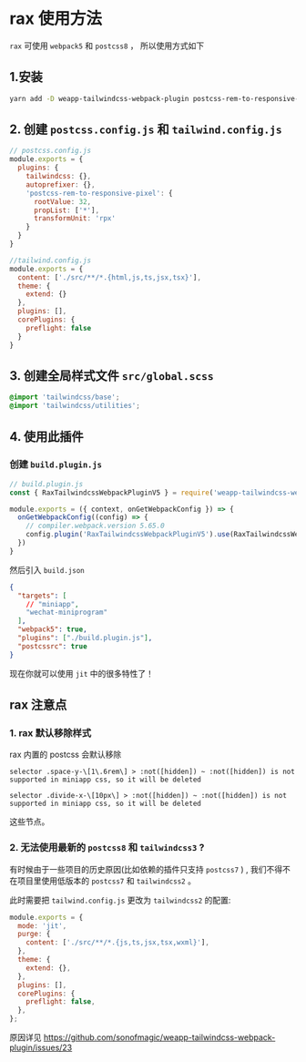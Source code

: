 # rax 使用方法

`rax` 可使用 `webpack5` 和 `postcss8` ， 所以使用方式如下

## 1.安装

```bash
yarn add -D weapp-tailwindcss-webpack-plugin postcss-rem-to-responsive-pixel tailwindcss postcss autoprefixer
```

## 2. 创建 `postcss.config.js` 和 `tailwind.config.js`

```js
// postcss.config.js
module.exports = {
  plugins: {
    tailwindcss: {},
    autoprefixer: {},
    'postcss-rem-to-responsive-pixel': {
      rootValue: 32,
      propList: ['*'],
      transformUnit: 'rpx'
    }
  }
}
```

```js
//tailwind.config.js
module.exports = {
  content: ['./src/**/*.{html,js,ts,jsx,tsx}'],
  theme: {
    extend: {}
  },
  plugins: [],
  corePlugins: {
    preflight: false
  }
}
```

## 3. 创建全局样式文件 `src/global.scss`

```scss
@import 'tailwindcss/base';
@import 'tailwindcss/utilities';
```

## 4. 使用此插件

### 创建 `build.plugin.js`

```js
// build.plugin.js
const { RaxTailwindcssWebpackPluginV5 } = require('weapp-tailwindcss-webpack-plugin')

module.exports = ({ context, onGetWebpackConfig }) => {
  onGetWebpackConfig((config) => {
    // compiler.webpack.version 5.65.0
    config.plugin('RaxTailwindcssWebpackPluginV5').use(RaxTailwindcssWebpackPluginV5)
  })
}
```

然后引入 `build.json`

```json
{
  "targets": [
    // "miniapp",
    "wechat-miniprogram"
  ],
  "webpack5": true,
  "plugins": ["./build.plugin.js"],
  "postcssrc": true
}
```

现在你就可以使用 `jit` 中的很多特性了！

## rax 注意点

### 1. rax 默认移除样式

rax 内置的 postcss 会默认移除

`selector .space-y-\[1\.6rem\] > :not([hidden]) ~ :not([hidden]) is not supported in miniapp css, so it will be deleted`

`selector .divide-x-\[10px\] > :not([hidden]) ~ :not([hidden]) is not supported in miniapp css, so it will be deleted`

这些节点。

### 2. 无法使用最新的 `postcss8` 和 `tailwindcss3` ?

有时候由于一些项目的历史原因(比如依赖的插件只支持 `postcss7` ) , 我们不得不在项目里使用低版本的 `postcss7` 和 `tailwindcss2` 。

此时需要把 `tailwind.config.js` 更改为 `tailwindcss2` 的配置:

```js
module.exports = {
  mode: 'jit',
  purge: {
    content: ['./src/**/*.{js,ts,jsx,tsx,wxml}'],
  },
  theme: {
    extend: {},
  },
  plugins: [],
  corePlugins: {
    preflight: false,
  },
};
```

原因详见 https://github.com/sonofmagic/weapp-tailwindcss-webpack-plugin/issues/23